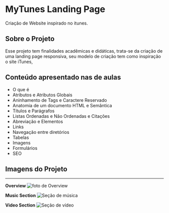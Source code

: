 # MyTunes Landing Page
Criação de Website inspirado no itunes.

## Sobre o Projeto
Esse projeto tem finalidades acadêmicas e didáticas, trata-se da criação de uma landing page responsiva, seu modelo de criação tem como inspiração o site  iTunes, 

## Conteúdo apresentado nas de aulas

- O que é 
- Atributos e Atributos Globais
- Aninhamento de Tags e Caractere Reservado
- Anatomia de um documento HTML e Semântica
- Títulos e Parágrafos
- Listas Ordenadas e Não Ordenadas e Citações
- Abreviação e Elementos
- Links
- Navegação entre diretórios
- Tabelas
- Imagens
- Formulários
- SEO
  

## Imagens do Projeto
---
 **Overview**
![foto de Overview](./img/Overview.png)

**Music Section**
![Seção de música](./img/Music%20section.png)

**Video Section**
![Seção de vídeo](./img/Video%20Section.png)


